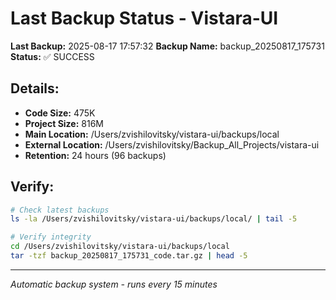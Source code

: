 # Last Backup Status - Vistara-UI

**Last Backup:** 2025-08-17 17:57:32
**Backup Name:** backup_20250817_175731
**Status:** ✅ SUCCESS

## Details:
- **Code Size:** 475K
- **Project Size:** 816M
- **Main Location:** /Users/zvishilovitsky/vistara-ui/backups/local
- **External Location:** /Users/zvishilovitsky/Backup_All_Projects/vistara-ui
- **Retention:** 24 hours (96 backups)

## Verify:
```bash
# Check latest backups
ls -la /Users/zvishilovitsky/vistara-ui/backups/local/ | tail -5

# Verify integrity
cd /Users/zvishilovitsky/vistara-ui/backups/local
tar -tzf backup_20250817_175731_code.tar.gz | head -5
```

---
*Automatic backup system - runs every 15 minutes*
